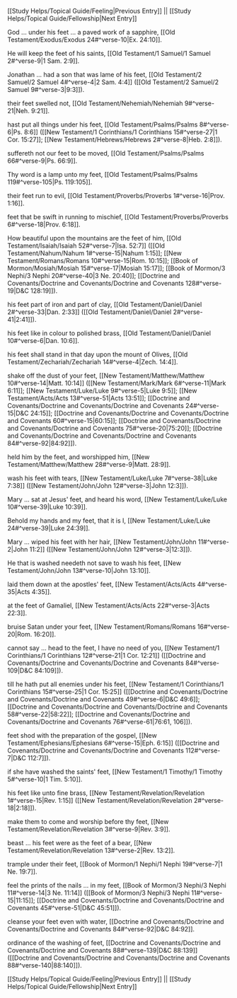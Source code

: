 [[Study Helps/Topical Guide/Feeling|Previous Entry]]  ||  [[Study Helps/Topical Guide/Fellowship|Next Entry]]

 God ... under his feet ... a paved work of a sapphire, [[Old Testament/Exodus/Exodus 24#^verse-10|Ex. 24:10]].

 He will keep the feet of his saints, [[Old Testament/1 Samuel/1 Samuel 2#^verse-9|1 Sam. 2:9]].

 Jonathan ... had a son that was lame of his feet, [[Old Testament/2 Samuel/2 Samuel 4#^verse-4|2 Sam. 4:4]] ([[Old Testament/2 Samuel/2 Samuel 9#^verse-3|9:3]]).

 their feet swelled not, [[Old Testament/Nehemiah/Nehemiah 9#^verse-21|Neh. 9:21]].

 hast put all things under his feet, [[Old Testament/Psalms/Psalms 8#^verse-6|Ps. 8:6]] ([[New Testament/1 Corinthians/1 Corinthians 15#^verse-27|1 Cor. 15:27]]; [[New Testament/Hebrews/Hebrews 2#^verse-8|Heb. 2:8]]).

 suffereth not our feet to be moved, [[Old Testament/Psalms/Psalms 66#^verse-9|Ps. 66:9]].

 Thy word is a lamp unto my feet, [[Old Testament/Psalms/Psalms 119#^verse-105|Ps. 119:105]].

 their feet run to evil, [[Old Testament/Proverbs/Proverbs 1#^verse-16|Prov. 1:16]].

 feet that be swift in running to mischief, [[Old Testament/Proverbs/Proverbs 6#^verse-18|Prov. 6:18]].

 How beautiful upon the mountains are the feet of him, [[Old Testament/Isaiah/Isaiah 52#^verse-7|Isa. 52:7]] ([[Old Testament/Nahum/Nahum 1#^verse-15|Nahum 1:15]]; [[New Testament/Romans/Romans 10#^verse-15|Rom. 10:15]]; [[Book of Mormon/Mosiah/Mosiah 15#^verse-17|Mosiah 15:17]]; [[Book of Mormon/3 Nephi/3 Nephi 20#^verse-40|3 Ne. 20:40]]; [[Doctrine and Covenants/Doctrine and Covenants/Doctrine and Covenants 128#^verse-19|D&C 128:19]]).

 his feet part of iron and part of clay, [[Old Testament/Daniel/Daniel 2#^verse-33|Dan. 2:33]] ([[Old Testament/Daniel/Daniel 2#^verse-41|2:41]]).

 his feet like in colour to polished brass, [[Old Testament/Daniel/Daniel 10#^verse-6|Dan. 10:6]].

 his feet shall stand in that day upon the mount of Olives, [[Old Testament/Zechariah/Zechariah 14#^verse-4|Zech. 14:4]].

 shake off the dust of your feet, [[New Testament/Matthew/Matthew 10#^verse-14|Matt. 10:14]] ([[New Testament/Mark/Mark 6#^verse-11|Mark 6:11]]; [[New Testament/Luke/Luke 9#^verse-5|Luke 9:5]]; [[New Testament/Acts/Acts 13#^verse-51|Acts 13:51]]; [[Doctrine and Covenants/Doctrine and Covenants/Doctrine and Covenants 24#^verse-15|D&C 24:15]]; [[Doctrine and Covenants/Doctrine and Covenants/Doctrine and Covenants 60#^verse-15|60:15]]; [[Doctrine and Covenants/Doctrine and Covenants/Doctrine and Covenants 75#^verse-20|75:20]]; [[Doctrine and Covenants/Doctrine and Covenants/Doctrine and Covenants 84#^verse-92|84:92]]).

 held him by the feet, and worshipped him, [[New Testament/Matthew/Matthew 28#^verse-9|Matt. 28:9]].

 wash his feet with tears, [[New Testament/Luke/Luke 7#^verse-38|Luke 7:38]] ([[New Testament/John/John 12#^verse-3|John 12:3]]).

 Mary ... sat at Jesus' feet, and heard his word, [[New Testament/Luke/Luke 10#^verse-39|Luke 10:39]].

 Behold my hands and my feet, that it is I, [[New Testament/Luke/Luke 24#^verse-39|Luke 24:39]].

 Mary ... wiped his feet with her hair, [[New Testament/John/John 11#^verse-2|John 11:2]] ([[New Testament/John/John 12#^verse-3|12:3]]).

 He that is washed needeth not save to wash his feet, [[New Testament/John/John 13#^verse-10|John 13:10]].

 laid them down at the apostles' feet, [[New Testament/Acts/Acts 4#^verse-35|Acts 4:35]].

 at the feet of Gamaliel, [[New Testament/Acts/Acts 22#^verse-3|Acts 22:3]].

 bruise Satan under your feet, [[New Testament/Romans/Romans 16#^verse-20|Rom. 16:20]].

 cannot say ... head to the feet, I have no need of you, [[New Testament/1 Corinthians/1 Corinthians 12#^verse-21|1 Cor. 12:21]] ([[Doctrine and Covenants/Doctrine and Covenants/Doctrine and Covenants 84#^verse-109|D&C 84:109]]).

 till he hath put all enemies under his feet, [[New Testament/1 Corinthians/1 Corinthians 15#^verse-25|1 Cor. 15:25]] ([[Doctrine and Covenants/Doctrine and Covenants/Doctrine and Covenants 49#^verse-6|D&C 49:6]]; [[Doctrine and Covenants/Doctrine and Covenants/Doctrine and Covenants 58#^verse-22|58:22]]; [[Doctrine and Covenants/Doctrine and Covenants/Doctrine and Covenants 76#^verse-61|76:61, 106]]).

 feet shod with the preparation of the gospel, [[New Testament/Ephesians/Ephesians 6#^verse-15|Eph. 6:15]] ([[Doctrine and Covenants/Doctrine and Covenants/Doctrine and Covenants 112#^verse-7|D&C 112:7]]).

 if she have washed the saints' feet, [[New Testament/1 Timothy/1 Timothy 5#^verse-10|1 Tim. 5:10]].

 his feet like unto fine brass, [[New Testament/Revelation/Revelation 1#^verse-15|Rev. 1:15]] ([[New Testament/Revelation/Revelation 2#^verse-18|2:18]]).

 make them to come and worship before thy feet, [[New Testament/Revelation/Revelation 3#^verse-9|Rev. 3:9]].

 beast ... his feet were as the feet of a bear, [[New Testament/Revelation/Revelation 13#^verse-2|Rev. 13:2]].

 trample under their feet, [[Book of Mormon/1 Nephi/1 Nephi 19#^verse-7|1 Ne. 19:7]].

 feel the prints of the nails ... in my feet, [[Book of Mormon/3 Nephi/3 Nephi 11#^verse-14|3 Ne. 11:14]] ([[Book of Mormon/3 Nephi/3 Nephi 11#^verse-15|11:15]]; [[Doctrine and Covenants/Doctrine and Covenants/Doctrine and Covenants 45#^verse-51|D&C 45:51]]).

 cleanse your feet even with water, [[Doctrine and Covenants/Doctrine and Covenants/Doctrine and Covenants 84#^verse-92|D&C 84:92]].

 ordinance of the washing of feet, [[Doctrine and Covenants/Doctrine and Covenants/Doctrine and Covenants 88#^verse-139|D&C 88:139]] ([[Doctrine and Covenants/Doctrine and Covenants/Doctrine and Covenants 88#^verse-140|88:140]]).

[[Study Helps/Topical Guide/Feeling|Previous Entry]]  ||  [[Study Helps/Topical Guide/Fellowship|Next Entry]]